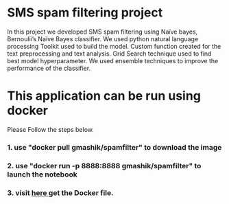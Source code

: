 # SMS spam filtering project
In this project we developed SMS spam filtering using Naïve bayes, Bernoulii’s Naïve Bayes classifier. 
We used python natural language processing Toolkit used to build the model. Custom function created for the text preprocessing
and text analysis. Grid Search technique used to find best model hyperparameter. We used ensemble techniques to improve the
performance of the classifier.

# This application can be run using docker
Please Follow the steps below.
### 1. use "docker pull gmashik/spamfilter" to download the image 
### 2. use "docker run -p 8888:8888 gmashik/spamfilter" to launch the notebook 
### 3. visit <a href="https://github.com/gmashik/Docker/tree/main/SMSspam_filter_project"> here <a/> get the Docker file.


